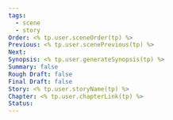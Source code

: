 ```yaml
---
tags:
  - scene
  - story
Order: <% tp.user.sceneOrder(tp) %>
Previous: <% tp.user.scenePrevious(tp) %>
Next:
Synopsis: <% tp.user.generateSynopsis(tp) %>
Summary: false
Rough Draft: false
Final Draft: false
Story: <% tp.user.storyName(tp) %>
Chapter: <% tp.user.chapterLink(tp) %>
Status:
---
```

